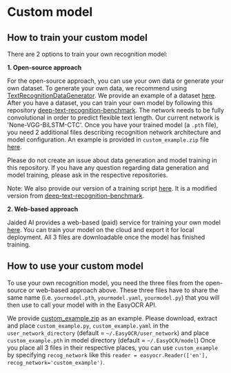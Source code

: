 # Custom model

## How to train your custom model

There are 2 options to train your own recognition model:

**1. Open-source approach**

For the open-source approach, you can use your own data or generate your own dataset. To generate your own data, we recommend using
[TextRecognitionDataGenerator](https://github.com/Belval/TextRecognitionDataGenerator). We provide an example of a dataset [here](https://jaided.ai/easyocr/modelhub/).
After you have a dataset, you can train your own model by following this repository
[deep-text-recognition-benchmark](https://github.com/clovaai/deep-text-recognition-benchmark).
The network needs to be fully convolutional in order to predict flexible text length. Our current network is 'None-VGG-BiLSTM-CTC'.
Once you have your trained model (a `.pth` file), you need 2 additional files describing recognition network architecture and model configuration.
An example is provided in `custom_example.zip` file [here](https://jaided.ai/easyocr/modelhub/).

Please do not create an issue about data generation and model training in this repository. If you have any question regarding data generation and model training, please ask in the respective repositories.

Note: We also provide our version of a training script [here](https://github.com/JaidedAI/EasyOCR/tree/master/trainer). It is a modified version from [deep-text-recognition-benchmark](https://github.com/clovaai/deep-text-recognition-benchmark).

**2. Web-based approach**

Jaided AI provides a web-based (paid) service for training your own model [here](https://jaided.ai/). You can train your model on the cloud and export it for local deployment. All 3 files are downloadable once the model has finished training.

## How to use your custom model

To use your own recognition model, you need the three files from the open-source or web-based approach above. These three files have to share the same name (i.e. `yourmodel.pth`, `yourmodel.yaml`, `yourmodel.py`) that you will then use to call your model with in the EasyOCR API.

We provide [custom_example.zip](https://jaided.ai/easyocr/modelhub/)
as an example. Please download, extract and place `custom_example.py`, `custom_example.yaml` in the `user_network_directory` (default = `~/.EasyOCR/user_network`) and place `custom_example.pth` in model directory (default = `~/.EasyOCR/model`)
Once you place all 3 files in their respective places, you can use `custom_example` by
specifying `recog_network` like this `reader = easyocr.Reader(['en'], recog_network='custom_example')`.
